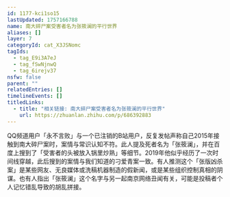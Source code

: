 ```yaml
---
id: 1177-kci1so15
lastUpdated: 1757166788
name: 南大碎尸案受害者名为张筱澜的平行世界
aliases: []
layer: 7
categoryId: cat_X3JSNomc
tagIds:
  - tag_E9i3A7eJ
  - tag_fSwNjnwQ
  - tag_6irejv37
nsfw: false
parent: ""
relatedEntries: []
timelineEvents: []
titledLinks:
  - title: "相关链接: 南大碎尸案受害者名为张筱澜的平行世界"
    url: https://zhuanlan.zhihu.com/p/686392883
---
```


QQ频道用户「永不言败」与一个已注销的B站用户，反复发帖声称自己2015年接触到南大碎尸案时，案情与常识认知不符。此人提及死者名为「张筱澜」，并在百度上搜到了「受害者的头被放入锅里炒熟」等细节。2019年他似乎经历了一次时间线穿越，此后搜到的案情与我们知道的刁爱青案一致。有人推测这个「张版凶杀案」是某些网友、无良媒体或洗稿机器制造的假新闻，或是某些组织控制真相的阴谋。也有人指出「张筱澜」这个名字与另一起南京网络丑闻有关，可能是投稿者个人记忆错乱导致的胡乱拼接。